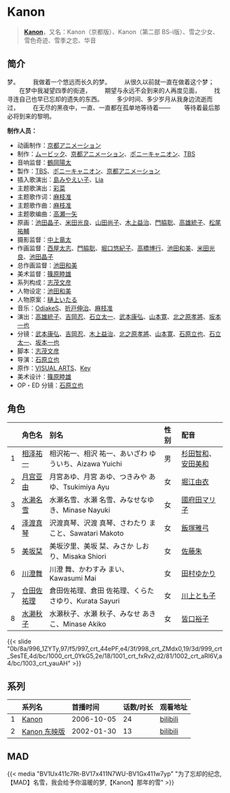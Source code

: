 # Kanon


> <u>**[Kanon](https://bgm.tv/subject/274)**</u>，又名：Kanon（京都版）、Kanon（第二部 BS-i版）、雪之少女、雪色奇迹、雪季之恋、华音

## 简介

梦。
　　我做着一个悠远而长久的梦。
　　从很久以前就一直在做着这个梦；
　　在梦中我凝望四季的街道，
　　期望与永远不会到来的人再度见面，
　　找寻连自己也早已忘却的遗失的东西。
　　多少时间、多少岁月从我身边流逝而过，
　　在无尽的黑夜中，一直、一直都在孤单地等待着——
　　等待着最后那必将到来的黎明。

**制作人员：**
- 动画制作：[京都アニメーション](https://bgm.tv/person/2481)
- 制作：[ムービック](https://bgm.tv/person/310)、[京都アニメーション](https://bgm.tv/person/2481)、[ポニーキャニオン](https://bgm.tv/person/64)、[TBS](https://bgm.tv/person/27)
- 音响监督：[鶴岡陽太](https://bgm.tv/person/29)
- 製作：[TBS](https://bgm.tv/person/27)、[ポニーキャニオン](https://bgm.tv/person/64)、[京都アニメーション](https://bgm.tv/person/2481)
- 插入歌演出：[島みやえい子](https://bgm.tv/person/6463)、[Lia](https://bgm.tv/person/5773)
- 主题歌演出：[彩菜](https://bgm.tv/person/6795)
- 主题歌作词：[麻枝准](https://bgm.tv/person/1916)
- 主题歌作曲：[麻枝准](https://bgm.tv/person/1916)
- 主题歌编曲：[高瀬一矢](https://bgm.tv/person/6402)
- 原画：[池田晶子](https://bgm.tv/person/2032)、[米田光良](https://bgm.tv/person/12690)、[山田尚子](https://bgm.tv/person/3687)、[木上益治](https://bgm.tv/person/2227)、[門脇聡](https://bgm.tv/person/3809)、[高雄統子](https://bgm.tv/person/5828)、[松尾祐輔](https://bgm.tv/person/8178)
- 摄影监督：[中上竜太](https://bgm.tv/person/2480)
- 作画监督：[西屋太志](https://bgm.tv/person/3416)、[門脇聡](https://bgm.tv/person/3809)、[堀口悠紀子](https://bgm.tv/person/3288)、[高橋博行](https://bgm.tv/person/3414)、[池田和美](https://bgm.tv/person/3173)、[米田光良](https://bgm.tv/person/12690)、[池田晶子](https://bgm.tv/person/2032)
- 总作画监督：[池田和美](https://bgm.tv/person/3173)
- 美术监督：[篠原睦雄](https://bgm.tv/person/23748)
- 系列构成：[志茂文彦](https://bgm.tv/person/63)
- 人物设定：[池田和美](https://bgm.tv/person/3173)
- 人物原案：[樋上いたる](https://bgm.tv/person/2402)
- 音乐：[OdiakeS](https://bgm.tv/person/3172)、[折戸伸治](https://bgm.tv/person/1915)、[麻枝准](https://bgm.tv/person/1916)
- 演出：[高雄統子](https://bgm.tv/person/5828)、[吉岡忍](https://bgm.tv/person/7379)、[石立太一](https://bgm.tv/person/11258)、[武本康弘](https://bgm.tv/person/669)、[山本寛](https://bgm.tv/person/2027)、[北之原孝將](https://bgm.tv/person/12660)、[坂本一也](https://bgm.tv/person/3419)
- 分镜：[武本康弘](https://bgm.tv/person/669)、[吉岡忍](https://bgm.tv/person/7379)、[木上益治](https://bgm.tv/person/2227)、[北之原孝將](https://bgm.tv/person/12660)、[山本寛](https://bgm.tv/person/2027)、[石原立也](https://bgm.tv/person/1913)、[石立太一](https://bgm.tv/person/11258)、[坂本一也](https://bgm.tv/person/3419)
- 脚本：[志茂文彦](https://bgm.tv/person/63)
- 导演：[石原立也](https://bgm.tv/person/1913)
- 原作：[VISUAL ARTS](https://bgm.tv/person/2401)、[Key](https://bgm.tv/person/47)
- 美术设计：[篠原睦雄](https://bgm.tv/person/23748)
- OP・ED 分镜：[石原立也](https://bgm.tv/person/1913)

## 角色

|     |   角色名   |   别名  | 性别 |  配音  |
|:--- |:------  |:----      |:---  |:--   |
| 1 | [相泽祐一](https://bgm.tv/character/996) | 相沢祐一、相沢 祐一、あいざわ ゆういち、Aizawa Yuichi | 男 | [杉田智和](https://bgm.tv/person/4513)、[安田美和](https://bgm.tv/person/4788) |
| 2 | [月宫亚由](https://bgm.tv/character/997) | 月宮あゆ、月宮 あゆ、つきみや あゆ、Tsukimiya Ayu | 女 | [堀江由衣](https://bgm.tv/person/3970) |
| 3 | [水濑名雪](https://bgm.tv/character/998) | 水瀬名雪、水瀬 名雪、みなせなゆき、Minase Nayuki | 女 | [國府田マリ子](https://bgm.tv/person/3882) |
| 4 | [泽渡真琴](https://bgm.tv/character/999) | 沢渡真琴、沢渡 真琴、さわたり まこと、Sawatari Makoto | 女 | [飯塚雅弓](https://bgm.tv/person/3881) |
| 5 | [美坂栞](https://bgm.tv/character/1000) | 美坂汐里、美坂 栞、みさか しおり、Misaka Shiori | 女 | [佐藤朱](https://bgm.tv/person/4796) |
| 6 | [川澄舞](https://bgm.tv/character/1001) | 川澄 舞、かわすみ まい、Kawasumi Mai | 女 | [田村ゆかり](https://bgm.tv/person/3965) |
| 7 | [仓田佐祐理](https://bgm.tv/character/1002) | 倉田佐祐理、倉田 佐祐理、くらた さゆり、Kurata Sayuri | 女 | [川上とも子](https://bgm.tv/person/3880) |
| 8 | [水濑秋子](https://bgm.tv/character/1003) | 水瀬秋子、水瀬 秋子、みなせ あきこ、Minase Akiko | 女 | [皆口裕子](https://bgm.tv/person/4362) |

{{< slide "0b/8a/996_1ZYTy,97/f5/997_crt_44ePF,e4/3f/998_crt_ZMdx0,19/3d/999_crt_SesTE,4d/bc/1000_crt_0YkG5,2e/18/1001_crt_fxRv2,d2/81/1002_crt_aRl6V,a4/bc/1003_crt_yauAH" >}}

## 系列

|     | 系列名       | 首播时间       | 话数/时长 | 观看地址                                                         |
|:----|:----------|:-----------|:------|:-------------------------------------------------------------|
| 1   |[Kanon](https://bgm.tv/subject/274)| 2006-10-05 | 24    | [bilibili](https://www.bilibili.com/bangumi/play/ep25593)    |
| 2   |[Kanon 东映版](https://bgm.tv/subject/1077)| 2002-01-30 | 13    | [bilibili](https://www.bilibili.com/video/BV1Xs41117XN?p=25) |


## MAD

{{< media  "BV1Ux411c7Rt-BV17x411N7WU-BV1Gx411w7yp" 
"为了忘却的纪念,【MAD】名雪，我会给予你温暖的梦,【Kanon】那年的雪"  >}}




